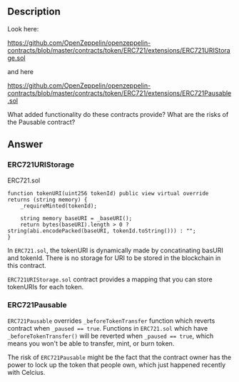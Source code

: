 ## Description

Look here:

https://github.com/OpenZeppelin/openzeppelin-contracts/blob/master/contracts/token/ERC721/extensions/ERC721URIStorage.sol

and here

https://github.com/OpenZeppelin/openzeppelin-contracts/blob/master/contracts/token/ERC721/extensions/ERC721Pausable.sol

What added functionality do these contracts provide? What are the risks of the Pausable contract?

## Answer

### ERC721URIStorage

ERC721.sol

```solidity
function tokenURI(uint256 tokenId) public view virtual override returns (string memory) {
    _requireMinted(tokenId);

    string memory baseURI = _baseURI();
    return bytes(baseURI).length > 0 ? string(abi.encodePacked(baseURI, tokenId.toString())) : "";
}
```

In `ERC721.sol`, the tokenURI is dynamically made by concatinating basURI and tokenId.
There is no storage for URI to be stored in the blockchain in this contract.

`ERC721URIStorage.sol` contract provides a mapping that you can store tokenURIs for each token.

### ERC721Pausable

`ERC721Pausable` overrides `_beforeTokenTransfer` function which reverts contract when `_paused == true`.
Functions in `ERC721.sol` which have `_beforeTokenTransfer()` will be reverted when `_paused == true`, which means
you won't be able to transfer, mint, or burn token.

The risk of `ERC721Pausable` might be the fact that the contract owner has the power to lock up the token that people own,
which just happened recently with Celcius.
